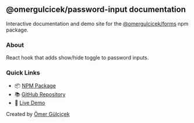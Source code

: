 ## @omergulcicek/password-input documentation

Interactive documentation and demo site for the [@omergulcicek/forms](https://www.npmjs.com/package/@omergulcicek/password-input) npm package.

### About

React hook that adds show/hide toggle to password inputs.

### Quick Links

- 📦 [NPM Package](https://www.npmjs.com/package/@omergulcicek/password-input)
- 📚 [GitHub Repository](https://github.com/omergulcicek/password-input)
- 🧩 [Live Demo](https://omergulcicek-password-input.vercel.app/)

Created by [Ömer Gülçiçek](https://omergulcicek.com/)

